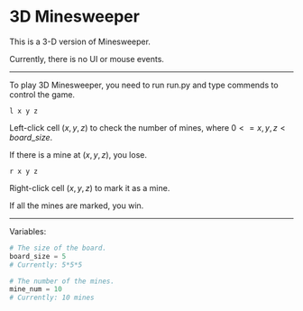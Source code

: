# 3D Minesweeper

This is a 3-D version of Minesweeper.

Currently, there is no UI or mouse events.

-------------------------------------------------------

To play 3D Minesweeper, you need to run run.py and type commends to control the game.



```
l x y z
```

Left-click cell $(x, y, z)$ to check the number of mines, where $0<=x,y,z<board\_size$.

If there is a mine at $(x, y, z)$, you lose.




```
r x y z
```

Right-click cell $(x, y, z)$ to mark it as a mine.

If all the mines are marked, you win.

-------------------------------------------------------

Variables:

``` Python
# The size of the board.
board_size = 5
# Currently: 5*5*5

# The number of the mines.
mine_num = 10
# Currently: 10 mines
```